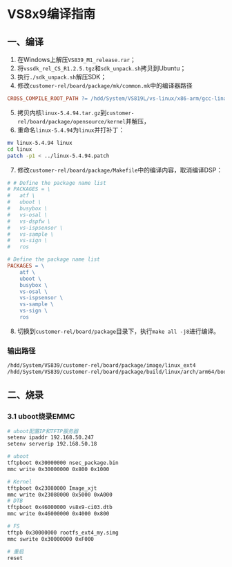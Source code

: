 # VS8x9编译指南

## 一、编译

1. 在Windows上解压`VS839_M1_release.rar`；
2. 将`vssdk_rel_CS_R1.2.5.tgz`和`sdk_unpack.sh`拷贝到Ubuntu；
3. 执行`./sdk_unpack.sh`解压SDK；
4. 修改`customer-rel/board/package/mk/common.mk`中的编译器路径

```makefile
CROSS_COMPILE_ROOT_PATH	?= /hdd/System/VS819L/vs-linux/x86-arm/gcc-linaro-7.5.0-aarch64-linux-gnu
```

5. 拷贝内核`linux-5.4.94.tar.gz`到`customer-rel/board/package/opensource/kernel`并解压，
6. 重命名`linux-5.4.94`为`linux`并打补丁：

```sh
mv linux-5.4.94 linux
cd linux
patch -p1 < ../linux-5.4.94.patch
```

7. 修改`customer-rel/board/package/Makefile`中的编译内容，取消编译DSP：

```makefile
# # Define the package name list
# PACKAGES = \
# 	atf \
# 	uboot \
# 	busybox \
# 	vs-osal \
# 	vs-dspfw \
# 	vs-ispsensor \
# 	vs-sample \
# 	vs-sign \
# 	ros

# Define the package name list
PACKAGES = \
	atf \
	uboot \
	busybox \
	vs-osal \
	vs-ispsensor \
	vs-sample \
	vs-sign \
	ros
```

8. 切换到`customer-rel/board/package`目录下，执行`make all -j8`进行编译。


### 输出路径

```sh
/hdd/System/VS839/customer-rel/board/package/image/linux_ext4
/hdd/System/VS839/customer-rel/board/package/build/linux/arch/arm64/boot/dts/visinextek
```

## 二、烧录

### 3.1 uboot烧录EMMC

```sh
# uboot配置IP和TFTP服务器
setenv ipaddr 192.168.50.247
setenv serverip 192.168.50.18

# uboot
tftpboot 0x30000000 nsec_package.bin
mmc write 0x30000000 0x800 0x1000

# Kernel
tftpboot 0x23080000 Image_xjt
mmc write 0x23080000 0x5000 0xA000
# DTB
tftpboot 0x46000000 vs8x9-ci03.dtb
mmc write 0x46000000 0x4000 0x800

# FS
tftpb 0x30000000 rootfs_ext4_my.simg
mmc swrite 0x30000000 0xF000

# 重启
reset
```